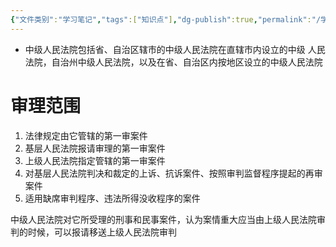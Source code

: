 ```yaml
---
{"文件类别":"学习笔记","tags":["知识点"],"dg-publish":true,"permalink":"/学习笔记/知识点cheese/中级人民法院/","dgPassFrontmatter":true,"created":"2024-09-23T16:26:20.434+08:00","updated":"2024-09-23T16:30:17.377+08:00"}
---
```


- 中级人民法院包括省、自治区辖市的中级人民法院在直辖市内设立的中级 人民法院，自治州中级人民法院，以及在省、自治区内按地区设立的中级人民法院
# 审理范围
1. 法律规定由它管辖的第一审案件
2. 基层人民法院报请审理的第一审案件
3. 上级人民法院指定管辖的第一审案件
4. 对基层人民法院判决和裁定的上诉、抗诉案件、按照审判监督程序提起的再审案件
5. 适用缺席审判程序、违法所得没收程序的案件

中级人民法院对它所受理的刑事和民事案件，认为案情重大应当由上级人民法院审判的时候，可以报请移送上级人民法院审判
